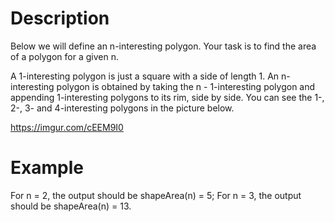 # Description

Below we will define an n-interesting polygon. Your task is to find the area of a polygon for a given n.

A 1-interesting polygon is just a square with a side of length 1. An n-interesting polygon is obtained by taking the n - 1-interesting polygon and appending 1-interesting polygons to its rim, side by side. You can see the 1-, 2-, 3- and 4-interesting polygons in the picture below.

https://imgur.com/cEEM9I0


# Example

For n = 2, the output should be
shapeArea(n) = 5;
For n = 3, the output should be
shapeArea(n) = 13.
